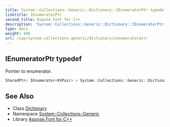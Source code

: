 ```yaml
---
title: System::Collections::Generic::Dictionary::IEnumeratorPtr typedef
linktitle: IEnumeratorPtr
second_title: Aspose.Font for C++
description: 'System::Collections::Generic::Dictionary::IEnumeratorPtr typedef. Pointer to enumerator in C++.'
type: docs
weight: 400
url: /cpp/system.collections.generic/dictionary/ienumeratorptr/
---
```

## IEnumeratorPtr typedef


Pointer to enumerator.

```cpp
SharedPtr< IEnumerator<KVPair> > System::Collections::Generic::Dictionary< TKey, TValue >::IEnumeratorPtr
```

## See Also

* Class [Dictionary](../)
* Namespace [System::Collections::Generic](../../)
* Library [Aspose.Font for C++](../../../)
